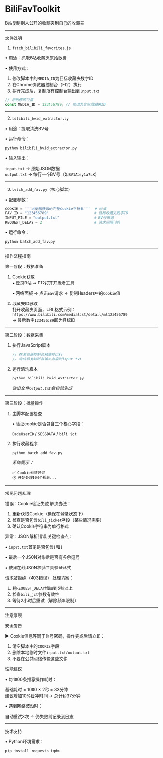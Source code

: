 # BiliFavToolkit
B站复制别人公开的收藏夹到自己的收藏夹


---

文件说明


1. `fetch_bilibili_favorites.js`

• 用途：抓取B站收藏夹原始数据  

• 使用方式：

  1. 修改脚本中的`MEDIA_ID`为目标收藏夹数字ID
  2. 在Chrome浏览器控制台（F12）执行
  3. 执行完成后，复制所有控制台输出到`input.txt`

```javascript
// 示例修改位置
const MEDIA_ID = 123456789; // 修改为实际收藏夹ID
```

---

2. `bilibili_bvid_extractor.py`

• 用途：提取清洗BV号  

• 运行命令：

  ```bash
  python bilibili_bvid_extractor.py
  ```
• 输入输出：  

  `input.txt` → 原始JSON数据  
  `output.txt` → 每行一个BV号（如`BV1Ab4y1a7LK`）

---

3. `batch_add_fav.py`（核心脚本）

• 配置参数：

  ```python
  COOKIE = """浏览器获取的完整Cookie字符串"""  # 必填
  FAV_ID = "123456789"                     # 目标收藏夹数字ID
  INPUT_FILE = "output.txt"                # BV号来源
  REQUEST_DELAY = 2                        # 请求间隔(秒)
  ```

• 运行命令：

  ```bash
  python batch_add_fav.py
  ```

---

操作流程指南

第一阶段：数据准备
1. Cookie获取  
   • 登录B站 → F12打开开发者工具  

   • 网络面板 → 点击`nav`请求 → 复制Headers中的`Cookie`值


2. 收藏夹ID获取  
   打开收藏夹页面，URL格式示例：  
   `https://www.bilibili.com/medialist/detail/ml123456789`  
   → 最后数字`123456789`即为目标ID

---

第二阶段：数据采集
1. 执行JavaScript脚本  
   ```javascript
   // 在浏览器控制台粘贴并运行
   // 完成后复制所有输出内容到input.txt
   ```

2. 运行清洗脚本  
   ```bash
   python bilibili_bvid_extractor.py
   ```
   *输出文件`output.txt`会自动生成*

---

第三阶段：批量操作
1. 主脚本配置检查

   • 验证cookie是否包含三个核心字段：  

     `DedeUserID` / `SESSDATA` / `bili_jct`

2. 执行收藏程序
   ```bash
   python batch_add_fav.py
   ```
   *系统提示：*
   ```
   ✅ Cookie验证通过
   🕒 开始处理104个视频...
   ```

---

常见问题处理

错误：Cookie验证失败
解决办法：  

1. 重新获取Cookie（确保在登录状态下）  
2. 检查是否包含`bili_ticket`字段（某些情况需要）  
3. 确认Cookie字符串为单行格式  

异常：JSON解析错误
关键检查点：  

• `input.txt`首尾是否包含`[`和`]`  

• 最后一个JSON对象后是否有多余逗号  

• 使用在线JSON校验工具验证格式  


请求被拒绝（403错误）
处理方案：  
1. 将`REQUEST_DELAY`增加到5秒以上  
2. 检查`bili_jct`参数有效性  
3. 等待2小时后重试（解除频率限制）

---

注意事项

安全警告  

▶ Cookie信息等同于账号密码，操作完成后请立即：  
1. 清空脚本中的`COOKIE`字段  
2. 删除本地临时文件`input.txt/output.txt`  
3. 不要在公共网络传输这些文件  

性能建议

• 每1000条推荐操作耗时：  

  基础耗时 = 1000 × 2秒 = 33分钟  
  建议增加10%缓冲时间 → 总计约37分钟  
  
• 遇到网络波动时：  

  自动重试3次 → 仍失败则记录到日志  

---

技术支持

• Python环境需求：  

  ```bash
  pip install requests tqdm
  ```


